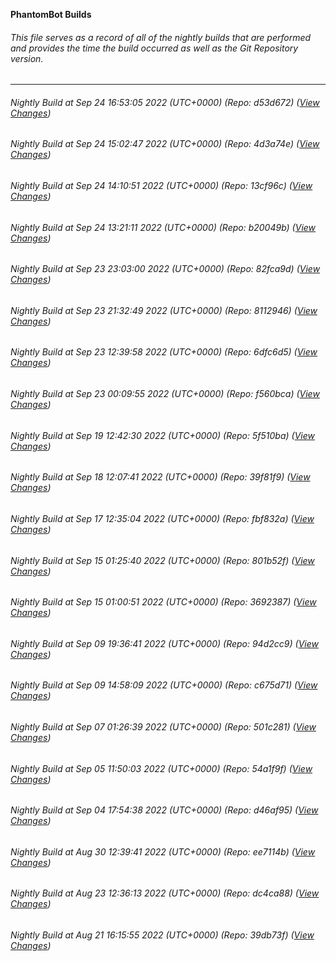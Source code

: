 **PhantomBot Builds**

###### This file serves as a record of all of the nightly builds that are performed and provides the time the build occurred as well as the Git Repository version.
-------------------------------------------------------------------------------------------------------------
###### Nightly Build at Sep 24 16:53:05 2022 (UTC+0000) (Repo: d53d672) ([View Changes](https://github.com/PhantomBot/PhantomBot/compare/4d3a74e...d53d672))
###### Nightly Build at Sep 24 15:02:47 2022 (UTC+0000) (Repo: 4d3a74e) ([View Changes](https://github.com/PhantomBot/PhantomBot/compare/13cf96c...4d3a74e))
###### Nightly Build at Sep 24 14:10:51 2022 (UTC+0000) (Repo: 13cf96c) ([View Changes](https://github.com/PhantomBot/PhantomBot/compare/b20049b...13cf96c))
###### Nightly Build at Sep 24 13:21:11 2022 (UTC+0000) (Repo: b20049b) ([View Changes](https://github.com/PhantomBot/PhantomBot/compare/82fca9d...b20049b))
###### Nightly Build at Sep 23 23:03:00 2022 (UTC+0000) (Repo: 82fca9d) ([View Changes](https://github.com/PhantomBot/PhantomBot/compare/8112946...82fca9d))
###### Nightly Build at Sep 23 21:32:49 2022 (UTC+0000) (Repo: 8112946) ([View Changes](https://github.com/PhantomBot/PhantomBot/compare/6dfc6d5...8112946))
###### Nightly Build at Sep 23 12:39:58 2022 (UTC+0000) (Repo: 6dfc6d5) ([View Changes](https://github.com/PhantomBot/PhantomBot/compare/f560bca...6dfc6d5))
###### Nightly Build at Sep 23 00:09:55 2022 (UTC+0000) (Repo: f560bca) ([View Changes](https://github.com/PhantomBot/PhantomBot/compare/5f510ba...f560bca))
###### Nightly Build at Sep 19 12:42:30 2022 (UTC+0000) (Repo: 5f510ba) ([View Changes](https://github.com/PhantomBot/PhantomBot/compare/39f81f9...5f510ba))
###### Nightly Build at Sep 18 12:07:41 2022 (UTC+0000) (Repo: 39f81f9) ([View Changes](https://github.com/PhantomBot/PhantomBot/compare/fbf832a...39f81f9))
###### Nightly Build at Sep 17 12:35:04 2022 (UTC+0000) (Repo: fbf832a) ([View Changes](https://github.com/PhantomBot/PhantomBot/compare/801b52f...fbf832a))
###### Nightly Build at Sep 15 01:25:40 2022 (UTC+0000) (Repo: 801b52f) ([View Changes](https://github.com/PhantomBot/PhantomBot/compare/3692387...801b52f))
###### Nightly Build at Sep 15 01:00:51 2022 (UTC+0000) (Repo: 3692387) ([View Changes](https://github.com/PhantomBot/PhantomBot/compare/94d2cc9...3692387))
###### Nightly Build at Sep 09 19:36:41 2022 (UTC+0000) (Repo: 94d2cc9) ([View Changes](https://github.com/PhantomBot/PhantomBot/compare/c675d71...94d2cc9))
###### Nightly Build at Sep 09 14:58:09 2022 (UTC+0000) (Repo: c675d71) ([View Changes](https://github.com/PhantomBot/PhantomBot/compare/501c281...c675d71))
###### Nightly Build at Sep 07 01:26:39 2022 (UTC+0000) (Repo: 501c281) ([View Changes](https://github.com/PhantomBot/PhantomBot/compare/54a1f9f...501c281))
###### Nightly Build at Sep 05 11:50:03 2022 (UTC+0000) (Repo: 54a1f9f) ([View Changes](https://github.com/PhantomBot/PhantomBot/compare/d46af95...54a1f9f))
###### Nightly Build at Sep 04 17:54:38 2022 (UTC+0000) (Repo: d46af95) ([View Changes](https://github.com/PhantomBot/PhantomBot/compare/ee7114b...d46af95))
###### Nightly Build at Aug 30 12:39:41 2022 (UTC+0000) (Repo: ee7114b) ([View Changes](https://github.com/PhantomBot/PhantomBot/compare/dc4ca88...ee7114b))
###### Nightly Build at Aug 23 12:36:13 2022 (UTC+0000) (Repo: dc4ca88) ([View Changes](https://github.com/PhantomBot/PhantomBot/compare/39db73f...dc4ca88))
###### Nightly Build at Aug 21 16:15:55 2022 (UTC+0000) (Repo: 39db73f) ([View Changes](https://github.com/PhantomBot/PhantomBot/compare/0153fde...39db73f))
